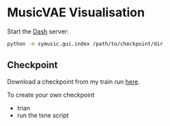 # MusicVAE Visualisation

Start the [Dash](https://plotly.com/dash/)  server:

```bash
python -m symusic.gui.index /path/to/checkpoint/dir
```

## Checkpoint

Download a checkpoint from my train run [here](link_to_checkpoint).

To create your own checkpoint
- trian
- run the tsne script

